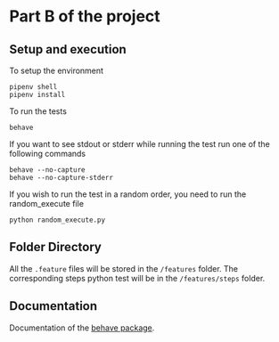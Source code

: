 # Part B of the project 


## Setup and execution

To setup the environment
```
pipenv shell
pipenv install
```

To run the tests 

```
behave 
```

If you want to see stdout or stderr while running the test run one of the following commands
```
behave --no-capture
behave --no-capture-stderr
```

If you wish to run the test in a random order, you need to run the random_execute file

```
python random_execute.py
```

## Folder Directory

All the `.feature` files will be stored in the `/features` folder. 
The corresponding steps python test will be in the `/features/steps` folder.


## Documentation

Documentation of the [behave package](https://behave.readthedocs.io/en/latest/tutorial.html).


